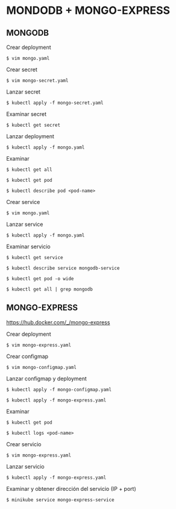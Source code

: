 # MONDODB + MONGO-EXPRESS

## MONGODB 

Crear deployment

	$ vim mongo.yaml

Crear secret

	$ vim mongo-secret.yaml

Lanzar secret

	$ kubectl apply -f mongo-secret.yaml

Examinar secret

	$ kubectl get secret

Lanzar deployment

	$ kubectl apply -f mongo.yaml
	
Examinar

	$ kubectl get all
	
	$ kubectl get pod
	
	$ kubectl describe pod <pod-name>
	
Crear service

	$ vim mongo.yaml
	
Lanzar service

	$ kubectl apply -f mongo.yaml
	
Examinar servicio

	$ kubectl get service
	
	$ kubectl describe service mongodb-service
	
	$ kubectl get pod -o wide
	
	$ kubectl get all | grep mongodb
	

## MONGO-EXPRESS
https://hub.docker.com/_/mongo-express

Crear deployment

	$ vim mongo-express.yaml
	
Crear configmap

	$ vim mongo-configmap.yaml
	
Lanzar configmap y deployment

	$ kubectl apply -f mongo-configmap.yaml
	
	$ kubectl apply -f mongo-express.yaml
	
Examinar

	$ kubectl get pod
	
	$ kubectl logs <pod-name>
	
Crear servicio

	$ vim mongo-express.yaml
	
Lanzar servicio

	$ kubectl apply -f mongo-express.yaml
	
Examinar y obtener dirección del servicio (IP + port)

	$ minikube service mongo-express-service
	

	
	
	
	

